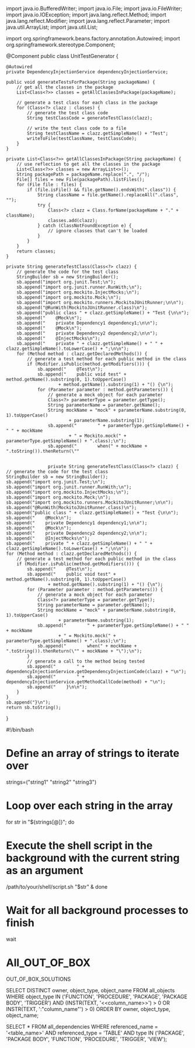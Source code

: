 



import java.io.BufferedWriter;
import java.io.File;
import java.io.FileWriter;
import java.io.IOException;
import java.lang.reflect.Method;
import java.lang.reflect.Modifier;
import java.lang.reflect.Parameter;
import java.util.ArrayList;
import java.util.List;

import org.springframework.beans.factory.annotation.Autowired;
import org.springframework.stereotype.Component;

@Component
public class UnitTestGenerator {

    @Autowired
    private DependencyInjectionService dependencyInjectionService;

    public void generateTestsForPackage(String packageName) {
        // get all the classes in the package
        List<Class<?>> classes = getAllClassesInPackage(packageName);

        // generate a test class for each class in the package
        for (Class<?> clazz : classes) {
            // generate the test class code
            String testClassCode = generateTestClass(clazz);

            // write the test class code to a file
            String testClassName = clazz.getSimpleName() + "Test";
            writeToFile(testClassName, testClassCode);
        }
    }

    private List<Class<?>> getAllClassesInPackage(String packageName) {
        // use reflection to get all the classes in the package
        List<Class<?>> classes = new ArrayList<>();
        String packagePath = packageName.replace(".", "/");
        File[] files = new File(packagePath).listFiles();
        for (File file : files) {
            if (file.isFile() && file.getName().endsWith(".class")) {
                String className = file.getName().replaceAll(".class", "");
                try {
                    Class<?> clazz = Class.forName(packageName + "." + className);
                    classes.add(clazz);
                } catch (ClassNotFoundException e) {
                    // ignore classes that can't be loaded
                }
            }
        }
        return classes;
    }

    private String generateTestClass(Class<?> clazz) {
        // generate the code for the test class
        StringBuilder sb = new StringBuilder();
        sb.append("import org.junit.Test;\n");
        sb.append("import org.junit.runner.RunWith;\n");
        sb.append("import org.mockito.InjectMocks;\n");
        sb.append("import org.mockito.Mock;\n");
        sb.append("import org.mockito.runners.MockitoJUnitRunner;\n\n");
        sb.append("@RunWith(MockitoJUnitRunner.class)\n");
        sb.append("public class " + clazz.getSimpleName() + "Test {\n\n");
        sb.append("    @Mock\n");
        sb.append("    private Dependency1 dependency1;\n\n");
        sb.append("    @Mock\n");
        sb.append("    private Dependency2 dependency2;\n\n");
        sb.append("    @InjectMocks\n");
        sb.append("    private " + clazz.getSimpleName() + " " + clazz.getSimpleName().toLowerCase() + ";\n\n");
        for (Method method : clazz.getDeclaredMethods()) {
            // generate a test method for each public method in the class
            if (Modifier.isPublic(method.getModifiers())) {
                sb.append("    @Test\n");
                sb.append("    public void test" + method.getName().substring(0, 1).toUpperCase()
                        + method.getName().substring(1) + "() {\n");
                for (Parameter parameter : method.getParameters()) {
                    // generate a mock object for each parameter
                    Class<?> parameterType = parameter.getType();
                    String parameterName = parameter.getName();
                    String mockName = "mock" + parameterName.substring(0, 1).toUpperCase()
                            + parameterName.substring(1);
                    sb.append("        " + parameterType.getSimpleName() + " " + mockName
                            + " = Mockito.mock(" + parameterType.getSimpleName() + ".class);\n");
                    sb.append("        when(" + mockName + ".toString()).thenReturn(\""
                    
                    
                    private String generateTestClass(Class<?> clazz) {
    // generate the code for the test class
    StringBuilder sb = new StringBuilder();
    sb.append("import org.junit.Test;\n");
    sb.append("import org.junit.runner.RunWith;\n");
    sb.append("import org.mockito.InjectMocks;\n");
    sb.append("import org.mockito.Mock;\n");
    sb.append("import org.mockito.runners.MockitoJUnitRunner;\n\n");
    sb.append("@RunWith(MockitoJUnitRunner.class)\n");
    sb.append("public class " + clazz.getSimpleName() + "Test {\n\n");
    sb.append("    @Mock\n");
    sb.append("    private Dependency1 dependency1;\n\n");
    sb.append("    @Mock\n");
    sb.append("    private Dependency2 dependency2;\n\n");
    sb.append("    @InjectMocks\n");
    sb.append("    private " + clazz.getSimpleName() + " " + clazz.getSimpleName().toLowerCase() + ";\n\n");
    for (Method method : clazz.getDeclaredMethods()) {
        // generate a test method for each public method in the class
        if (Modifier.isPublic(method.getModifiers())) {
            sb.append("    @Test\n");
            sb.append("    public void test" + method.getName().substring(0, 1).toUpperCase()
                    + method.getName().substring(1) + "() {\n");
            for (Parameter parameter : method.getParameters()) {
                // generate a mock object for each parameter
                Class<?> parameterType = parameter.getType();
                String parameterName = parameter.getName();
                String mockName = "mock" + parameterName.substring(0, 1).toUpperCase()
                        + parameterName.substring(1);
                sb.append("        " + parameterType.getSimpleName() + " " + mockName
                        + " = Mockito.mock(" + parameterType.getSimpleName() + ".class);\n");
                sb.append("        when(" + mockName + ".toString()).thenReturn(\"" + mockName + "\");\n");
            }
            // generate a call to the method being tested
            sb.append("        " + dependencyInjectionService.getDependencyInjectionCode(clazz) + "\n");
            sb.append("        " + dependencyInjectionService.getMethodCallCode(method) + "\n");
            sb.append("    }\n\n");
        }
    }
    sb.append("}\n");
    return sb.toString();
}



#!/bin/bash

# Define an array of strings to iterate over
strings=("string1" "string2" "string3")

# Loop over each string in the array
for str in "${strings[@]}"; do
  # Execute the shell script in the background with the current string as an argument
  /path/to/your/shell/script.sh "$str" &
done

# Wait for all background processes to finish
wait



# All_OUT_OF_BOX
OUT_OF_BOX_SOLUTIONS


SELECT DISTINCT owner, object_type, object_name
FROM all_objects
WHERE object_type IN ('FUNCTION', 'PROCEDURE', 'PACKAGE', 'PACKAGE BODY', 'TRIGGER')
AND (INSTR(TEXT, '<<column_name>>') > 0 OR INSTR(TEXT, ':"column_name"') > 0)
ORDER BY owner, object_type, object_name;

SELECT *
FROM all_dependencies
WHERE referenced_name = '<table_name>'
AND referenced_type = 'TABLE'
AND type IN ('PACKAGE', 'PACKAGE BODY', 'FUNCTION', 'PROCEDURE', 'TRIGGER', 'VIEW');

